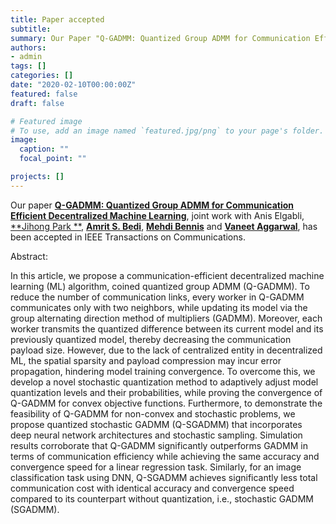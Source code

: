 ```yaml
---
title: Paper accepted
subtitle:
summary: Our Paper "Q-GADMM: Quantized Group ADMM for Communication Efficient Decentralized Machine Learning" has been accepted in IEEE Transactions on Communications.
authors:
- admin
tags: []
categories: []
date: "2020-02-10T00:00:00Z"
featured: false
draft: false

# Featured image
# To use, add an image named `featured.jpg/png` to your page's folder.
image:
  caption: ""
  focal_point: ""

projects: []
---
```


Our paper [**Q-GADMM: Quantized Group ADMM for Communication Efficient Decentralized Machine Learning**](https://ieeexplore.ieee.org/document/9205203), joint work with Anis Elgabli, [**Jihong Park **](https://sites.google.com/view/jihong-park/),  [**Amrit S. Bedi**](https://sites.google.com/view/amritsinghbedi), [**Mehdi Bennis**](https://sites.google.com/view/dr-mehdi-bennis/) and [**Vaneet Aggarwal**](https://web.ics.purdue.edu/~vaneet/), has been accepted in IEEE Transactions on Communications.

Abstract:

In this article, we propose a communication-efficient decentralized machine learning (ML) algorithm, coined quantized group ADMM (Q-GADMM). To reduce the number of communication links, every worker in Q-GADMM communicates only with two neighbors, while updating its model via the group alternating direction method of multipliers (GADMM). Moreover, each worker transmits the quantized difference between its current model and its previously quantized model, thereby decreasing the communication payload size. However, due to the lack of centralized entity in decentralized ML, the spatial sparsity and payload compression may incur error propagation, hindering model training convergence. To overcome this, we develop a novel stochastic quantization method to adaptively adjust model quantization levels and their probabilities, while proving the convergence of Q-GADMM for convex objective functions. Furthermore, to demonstrate the feasibility of Q-GADMM for non-convex and stochastic problems, we propose quantized stochastic GADMM (Q-SGADMM) that incorporates deep neural network architectures and stochastic sampling. Simulation results corroborate that Q-GADMM significantly outperforms GADMM in terms of communication efficiency while achieving the same accuracy and convergence speed for a linear regression task. Similarly, for an image classification task using DNN, Q-SGADMM achieves significantly less total communication cost with identical accuracy and convergence speed compared to its counterpart without quantization, i.e., stochastic GADMM (SGADMM).

